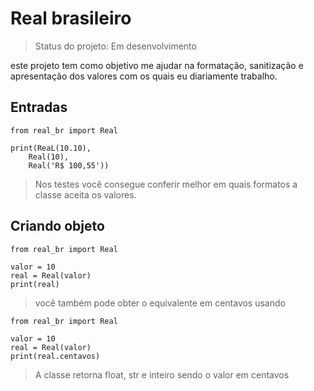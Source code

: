 # Real brasileiro

> Status do projeto: Em desenvolvimento

este projeto tem como objetivo me ajudar na formatação, sanitização e apresentação dos valores com os quais eu diariamente trabalho.

## Entradas
```
from real_br import Real

print(ReaL(10.10),
    Real(10),
    Real('R$ 100,55'))

```
> Nos testes você consegue conferir melhor em quais formatos a classe aceita os valores.


## Criando objeto

```
from real_br import Real

valor = 10
real = Real(valor)
print(real)

```

> você também pode obter o equivalente em centavos usando

```
from real_br import Real

valor = 10
real = Real(valor)
print(real.centavos)

```
> A classe retorna float, str e inteiro sendo o valor em centavos

